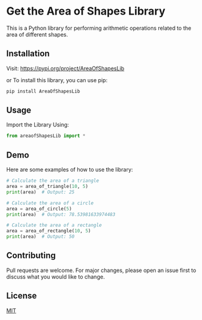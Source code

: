 # Get the Area of Shapes Library

This is a Python library for performing arithmetic operations related to the area of different shapes.

## Installation
Visit: https://pypi.org/project/AreaOfShapesLib

or
To install this library, you can use pip:

```bash
pip install AreaOfShapesLib
```

## Usage
Import the Library Using:
```python
from areaofShapesLib import *
```
## Demo
Here are some examples of how to use the library:
```python
# Calculate the area of a triangle
area = area_of_triangle(10, 5)
print(area)  # Output: 25

# Calculate the area of a circle
area = area_of_circle(5)
print(area)  # Output: 78.53981633974483

# Calculate the area of a rectangle
area = area_of_rectangle(10, 5)
print(area)  # Output: 50
```

## Contributing
Pull requests are welcome. For major changes, please open an issue first to discuss what you would like to change.

## License
[MIT](https://choosealicense.com/licenses/mit/)
